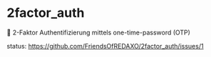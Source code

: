 # 2factor_auth
🐣 2-Faktor Authentifizierung mittels one-time-password (OTP)

status: https://github.com/FriendsOfREDAXO/2factor_auth/issues/1

